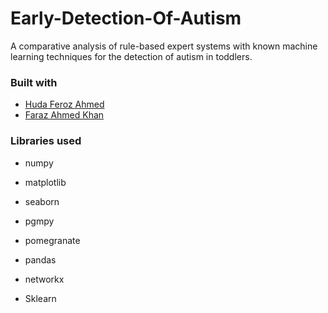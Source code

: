 # Early-Detection-Of-Autism
A comparative analysis of rule-based expert systems with known machine learning techniques for the detection of autism in toddlers.

### Built with
- [Huda Feroz Ahmed][a2]
- [Faraz Ahmed Khan][a1]

### Libraries used
- numpy
- matplotlib 
- seaborn
- pgmpy
- pomegranate
- pandas
- networkx
- Sklearn



   [a1]: <https://github.com/fk03983>
   [a2]: <https://github.com/HudaF>
